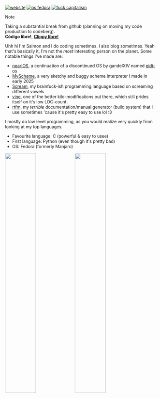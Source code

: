 <a href="https://callmesalmon.github.io/"><img src="https://img.shields.io/badge/website-callmesalmon.github.io-black?labelColor=000102&color=17e845&style=flat-square" alt="website"></a>
<a href="https://fedoraproject.org/"><img src="https://img.shields.io/badge/os-fedora-black?labelColor=000102&color=17e845&style=flat-square" alt="os fedora"></a>
<a href="#"><img src="https://img.shields.io/badge/fuck-capitalism-black?labelColor=000102&color=17e845&style=flat-square" alt="fuck capitalism"></a>

> [!NOTE]
> Taking a substantial break from github (planning on moving my code production to codeberg).  
> **Código libre!**, [**Clippy libre!**](https://callmesalmon.github.io/books/clippy-libre)

Uhh hi I'm Salmon and I do coding sometimes. I also blog sometimes. Yeah that's basically it, I'm not the *most* interesting person on the planet.
Some notable things I've made are:

- [pearlOS](https://github.com/callmesalmon/pearlOS), a continuation of a discontinued OS
by gandelXIV named [pidi-os](https://github.com/gandelXIV/pidi-os)
- [MyScheme](https://github.com/callmesalmon/myscheme), a very sketchy and buggy scheme interpreter
I made in early 2025
- [Scream](https://github.com/callmesalmon/scream), my brainfuck-ish programming language based on screaming different vowels 
- [vine](https://github.com/callmesalmon/vine), one of the better kilo-modifications out there, which still prides itself on it's low
LOC-count.
- [rtfm](https://github.com/callmesalmon/rtfm), my *terrible* documentation/manual generator (build system) that I use sometimes 'cause
it's pretty easy to use lol :3

I mostly do low level programming, as you would realize very quickly from looking at my top languages.

* Favourite language: C (powerful & easy to usee)
* First language: Python (even though it's pretty bad)
* OS: Fedora (formerly Manjaro)

<a href="#"><img width="45%" src="https://github-readme-stats.vercel.app/api/top-langs/?username=callmesalmon&theme=nord&border_radius=0&layout=compact&bg_color=000102&title_color=17e845&icon_color=17e845&text_color=ffffff&border_color=000102"/></a>
<a href="#"><img width="45%" src="https://github-readme-stats.vercel.app/api/?username=callmesalmon&theme=nord&border_radius=0&show_icons=true&layout=compact&bg_color=000102&title_color=17e845&icon_color=17e845&text_color=ffffff&border_color=000102"/></a>
